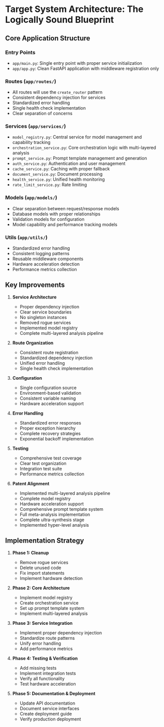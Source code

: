# Target System Architecture: The Logically Sound Blueprint

## Core Application Structure

### Entry Points

- `app/main.py`: Single entry point with proper service initialization
- `app/app.py`: Clean FastAPI application with middleware registration only

### Routes (`app/routes/`)

- All routes will use the `create_router` pattern
- Consistent dependency injection for services
- Standardized error handling
- Single health check implementation
- Clear separation of concerns

### Services (`app/services/`)

- `model_registry.py`: Central service for model management and capability tracking
- `orchestration_service.py`: Core orchestration logic with multi-layered analysis
- `prompt_service.py`: Prompt template management and generation
- `auth_service.py`: Authentication and user management
- `cache_service.py`: Caching with proper fallback
- `document_service.py`: Document processing
- `health_service.py`: Unified health monitoring
- `rate_limit_service.py`: Rate limiting

### Models (`app/models/`)

- Clear separation between request/response models
- Database models with proper relationships
- Validation models for configuration
- Model capability and performance tracking models

### Utils (`app/utils/`)

- Standardized error handling
- Consistent logging patterns
- Reusable middleware components
- Hardware acceleration detection
- Performance metrics collection

## Key Improvements

1. **Service Architecture**

   - Proper dependency injection
   - Clear service boundaries
   - No singleton instances
   - Removed rogue services
   - Implemented model registry
   - Complete multi-layered analysis pipeline

2. **Route Organization**

   - Consistent route registration
   - Standardized dependency injection
   - Unified error handling
   - Single health check implementation

3. **Configuration**

   - Single configuration source
   - Environment-based validation
   - Consistent variable naming
   - Hardware acceleration support

4. **Error Handling**

   - Standardized error responses
   - Proper exception hierarchy
   - Complete recovery strategies
   - Exponential backoff implementation

5. **Testing**

   - Comprehensive test coverage
   - Clear test organization
   - Integration test suite
   - Performance metrics collection

6. **Patent Alignment**
   - Implemented multi-layered analysis pipeline
   - Complete model registry
   - Hardware acceleration support
   - Comprehensive prompt template system
   - Full meta-analysis implementation
   - Complete ultra-synthesis stage
   - Implemented hyper-level analysis

## Implementation Strategy

1. **Phase 1: Cleanup**

   - Remove rogue services
   - Delete unused code
   - Fix import statements
   - Implement hardware detection

2. **Phase 2: Core Architecture**

   - Implement model registry
   - Create orchestration service
   - Set up prompt template system
   - Implement multi-layered analysis

3. **Phase 3: Service Integration**

   - Implement proper dependency injection
   - Standardize route patterns
   - Unify error handling
   - Add performance metrics

4. **Phase 4: Testing & Verification**

   - Add missing tests
   - Implement integration tests
   - Verify all functionality
   - Test hardware acceleration

5. **Phase 5: Documentation & Deployment**

   - Update API documentation
   - Document service interfaces
   - Create deployment guide
   - Verify production deployment
